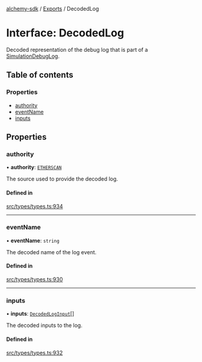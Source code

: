 [alchemy-sdk](../README.md) / [Exports](../modules.md) / DecodedLog

# Interface: DecodedLog

Decoded representation of the debug log that is part of a
[SimulationDebugLog](SimulationDebugLog.md).

## Table of contents

### Properties

- [authority](DecodedLog.md#authority)
- [eventName](DecodedLog.md#eventname)
- [inputs](DecodedLog.md#inputs)

## Properties

### authority

• **authority**: [`ETHERSCAN`](../enums/DecodingAuthority.md#etherscan)

The source used to provide the decoded log.

#### Defined in

[src/types/types.ts:934](https://github.com/alchemyplatform/alchemy-sdk-js/blob/5cfa150/src/types/types.ts#L934)

___

### eventName

• **eventName**: `string`

The decoded name of the log event.

#### Defined in

[src/types/types.ts:930](https://github.com/alchemyplatform/alchemy-sdk-js/blob/5cfa150/src/types/types.ts#L930)

___

### inputs

• **inputs**: [`DecodedLogInput`](DecodedLogInput.md)[]

The decoded inputs to the log.

#### Defined in

[src/types/types.ts:932](https://github.com/alchemyplatform/alchemy-sdk-js/blob/5cfa150/src/types/types.ts#L932)
